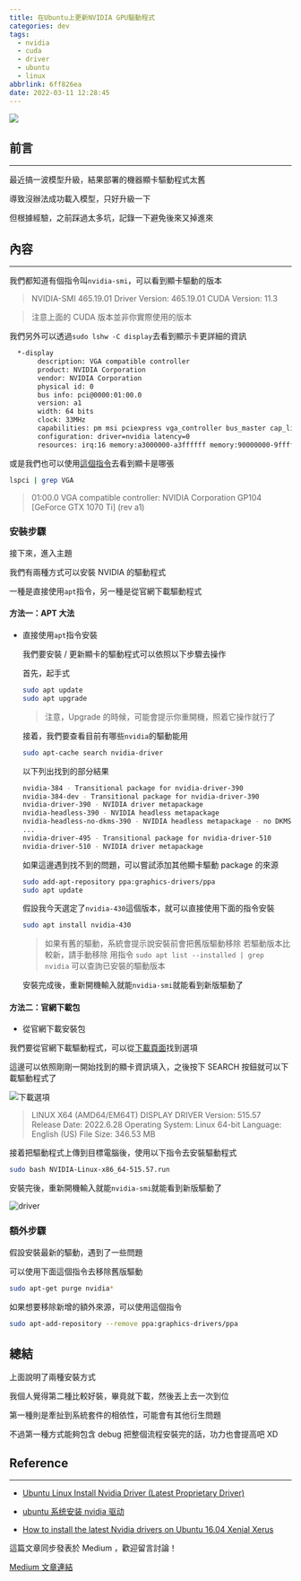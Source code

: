 ```yaml
---
title: 在Ubuntu上更新NVIDIA GPU驅動程式
categories: dev
tags:
  - nvidia
  - cuda
  - driver
  - ubuntu
  - linux
abbrlink: 6ff826ea
date: 2022-03-11 12:28:45
---
```


![](https://www.nvidia.com/content/dam/en-zz/Solutions/geforce/drivers/cut-graphics/nvidia-geforce-drivers-meta-image-1200x627.jpg)

## 前言

---

最近搞一波模型升級，結果部署的機器顯卡驅動程式太舊

導致沒辦法成功載入模型，只好升級一下

但根據經驗，之前踩過太多坑，記錄一下避免後來又掉進來

<!--more-->

## 內容

---

我們都知道有個指令叫`nvidia-smi`，可以看到顯卡驅動的版本

> NVIDIA-SMI 465.19.01
> Driver Version: 465.19.01
> CUDA Version: 11.3

> 注意上面的 CUDA 版本並非你實際使用的版本

我們另外可以透過`sudo lshw -C display`去看到顯示卡更詳細的資訊

```bash
  *-display
       description: VGA compatible controller
       product: NVIDIA Corporation
       vendor: NVIDIA Corporation
       physical id: 0
       bus info: pci@0000:01:00.0
       version: a1
       width: 64 bits
       clock: 33MHz
       capabilities: pm msi pciexpress vga_controller bus_master cap_list rom
       configuration: driver=nvidia latency=0
       resources: irq:16 memory:a3000000-a3ffffff memory:90000000-9fffffff memory:a0000000-a1ffffff ioport:3000(size=128) memory:c0000-dffff
```

或是我們也可以使用[這個指令](https://askubuntu.com/questions/72766/how-do-i-find-out-the-model-of-my-graphics-card)去看到顯卡是哪張

```bash
lspci | grep VGA
```

> 01:00.0 VGA compatible controller: NVIDIA Corporation GP104 [GeForce GTX 1070 Ti] (rev a1)

### 安裝步驟

接下來，進入主題

我們有兩種方式可以安裝 NVIDIA 的驅動程式

一種是直接使用`apt`指令，另一種是從官網下載驅動程式

#### 方法一：APT 大法

- 直接使用`apt`指令安裝

  我們要安裝 / 更新顯卡的驅動程式可以依照以下步驟去操作

  首先，起手式

  ```bash
  sudo apt update
  sudo apt upgrade
  ```

  > 注意，Upgrade 的時候，可能會提示你重開機，照着它操作就行了

  接着，我們要查看目前有哪些`nvidia`的驅動能用

  ```bash
  sudo apt-cache search nvidia-driver
  ```

  以下列出找到的部分結果

  ```bash
  nvidia-384 - Transitional package for nvidia-driver-390
  nvidia-384-dev - Transitional package for nvidia-driver-390
  nvidia-driver-390 - NVIDIA driver metapackage
  nvidia-headless-390 - NVIDIA headless metapackage
  nvidia-headless-no-dkms-390 - NVIDIA headless metapackage - no DKMS
  ...
  nvidia-driver-495 - Transitional package for nvidia-driver-510
  nvidia-driver-510 - NVIDIA driver metapackage
  ```

  如果這邊遇到找不到的問題，可以嘗試添加其他顯卡驅動 package 的來源

  ```bash
  sudo add-apt-repository ppa:graphics-drivers/ppa
  sudo apt update
  ```

  假設我今天選定了`nvidia-430`這個版本，就可以直接使用下面的指令安裝

  ```bash
  sudo apt install nvidia-430
  ```

  > 如果有舊的驅動，系統會提示說安裝前會把舊版驅動移除
  > 若驅動版本比較新，請手動移除
  > 用指令 `sudo apt list --installed | grep nvidia` 可以查詢已安裝的驅動版本

  安裝完成後，重新開機輸入就能`nvidia-smi`就能看到新版驅動了

#### 方法二：官網下載包

- 從官網下載安裝包

我們要從官網下載驅動程式，可以從[下載頁面](https://www.nvidia.com/Download/index.aspx)找到選項

這邊可以依照剛剛一開始找到的顯卡資訊填入，之後按下 SEARCH 按鈕就可以下載驅動程式了

![下載選項](https://i.imgur.com/ecANLXb.png)

> LINUX X64 (AMD64/EM64T) DISPLAY DRIVER
> Version: 515.57
> Release Date: 2022.6.28
> Operating System: Linux 64-bit
> Language: English (US)
> File Size: 346.53 MB

接着把驅動程式上傳到目標電腦後，使用以下指令去安裝驅動程式

```bash
sudo bash NVIDIA-Linux-x86_64-515.57.run
```

安裝完後，重新開機輸入就能`nvidia-smi`就能看到新版驅動了

![driver](https://i.imgur.com/3xcZt7S.png)

### 額外步驟

假設安裝最新的驅動，遇到了一些問題

可以使用下面這個指令去移除舊版驅動

```bash
sudo apt-get purge nvidia*
```

如果想要移除新增的額外來源，可以使用這個指令

```bash
sudo apt-add-repository --remove ppa:graphics-drivers/ppa
```

## 總結

上面說明了兩種安裝方式

我個人覺得第二種比較好裝，畢竟就下載，然後丟上去一次到位

第一種則是牽扯到系統套件的相依性，可能會有其他衍生問題

不過第一種方式能夠包含 debug 把整個流程安裝完的話，功力也會提高吧 XD

## Reference

---

- [Ubuntu Linux Install Nvidia Driver (Latest Proprietary Driver)](https://www.cyberciti.biz/faq/ubuntu-linux-install-nvidia-driver-latest-proprietary-driver/)

- [ubuntu 系统安装 nvidia 驱动](https://blog.51cto.com/u_12630471/3705833)

- [How to install the latest Nvidia drivers on Ubuntu 16.04 Xenial Xerus](https://linuxconfig.org/how-to-install-the-latest-nvidia-drivers-on-ubuntu-16-04-xenial-xerus)

這篇文章同步發表於 Medium ，歡迎留言討論！

[Medium 文章連結](https://medium.com/@natlee_/%E5%9C%A8ubuntu%E4%B8%8A%E6%9B%B4%E6%96%B0nvidia-gpu%E9%A9%85%E5%8B%95%E7%A8%8B%E5%BC%8F-38eee9320f75)
